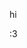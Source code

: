 hi





















































































































































































































































































































































































































































































































































































































































































































































:3
